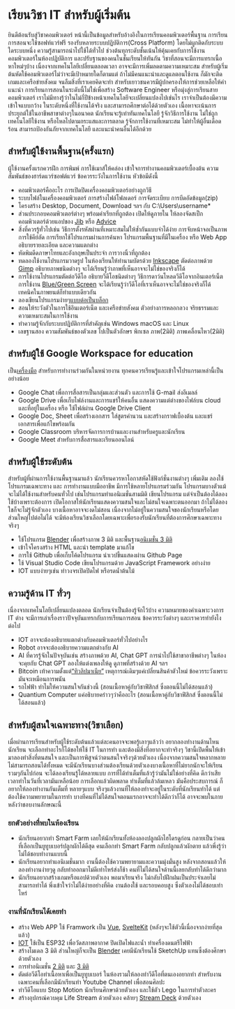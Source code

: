 # เรียนวิชา IT สำหรับผู้เริ่มต้น
  ยินดีต้อนรับสู่วิชาคอมพิวเตอร์ หน้านี้เป็นข้อมูลสำหรับอ้างอิงในการเรียนคอมพิวเตอร์พื้นฐาน 
การเรียนการสอนจะใช้ซอฟท์แวร์ฟรี รองรับหลายระบบปฎิบัติการ(Cross Platform) โดยไม่ผูกติดกับระบบใดระบบหนึ่ง ความรู้สามารถนำไปใช้ได้ทั่วไป ช่วงต้นทุกระดับชั้นเน้นให้คุ้นเคยกับการใช้งานคอมพิวเตอร์ในห้องปฎิบัติการ และปรับฐานของคนในชั้นเรียนให้ทันกัน  วิชาที่สอนจะมีการแทรกเนื้อหาใหม่ๆบ้าง เนื่องจากเทคโนโลยีเปลี่ยนตลอดเวลา อาจจะมีการเพิ่มลดตามความเหมาะสม สำหรับผู้เริ่มต้นหัดใช้คอมพิวเตอร์ไม่ว่าจะมีเป้าหมายใดก็ตามแต่ ถ้าไม่มีคนแนะนำและดูแลตอนใช้งาน ก็มักจะติด เกมและเครือข่ายสังคม จนลืมสิ่งที่เราเคยคิดจะทำ สำหรับเยาวชนควรมีผู้ปกครองให้การช่วยเหลือให้คำแนะนำ การเรียนการสอนในระดับนี้ไม่ใช่เพื่อสร้าง Software Engineer หรือมุ่งสู่การเรียนสายคอมพิวเตอร์ เราไม่มีทางรู้ว่าในไม่กี่ปีข้างหน้าเทคโนโลยีจะเปลี่ยนแปลงไปเช่นไร เราจำเป็นต้องมีความเข้าใจแบบกว้าง ในระดับหนึ่งที่ใช้งานได้จริง และสามารถศึกษาต่อได้ด้วยตัวเอง เนื้อหาจะเน้นการประยุกต์ใช้ในอาชีพสาขาต่างๆในอนาคต นักเรียนจะรู้เท่าทันเทคโนโลยี รู้จักวิธีการใช้งาน ไม่ใช่ถูกเทคโนโลยีใช้งาน หรือไหลไปตามกระแสและการตลาด รู้จักการใช้งานที่เหมาะสม ไม่ทำให้ผู้อื่นเดือดร้อน สามารถป้องกันภัยจากเทคโนโลยี และแนะนำคนอื่นได้อีกด้วย

## สำหรับผู้ใช้งานพื้นฐาน(ครั้งแรก)
ผู้ใช้งานครั้งแรกควรฝึก การพิมพ์ การใช้เมาส์ให้คล่อง เข้าใจการทำงานคอมพิวเตอร์เบื้องต้น ความสัมพันธ์ของฮาร์ดแวร์ซอฟต์แวร์ ข้อควรระวังในการใช้งาน หัวข้อมีดังนี้
- คอมพิวเตอร์คืออะไร การเปิดปิดเครื่องคอมพิวเตอร์อย่างถูกวิธี 
- ระบบไฟล์ในเครื่องคอมพิวเตอร์ การสร้างไฟล์โฟลเดอร์ การจัดระเบียบ การบีดอัดข้อมูล(zip)
- โครงสร้าง Desktop, Document, Download ฯลฯ กับ C:\Users\username\*
- ส่วนประกอบคอมพิวเตอร์ต่างๆ พร้อมคำเรียกที่ถูกต้อง เปิดให้ดูภายใน ให้ลองจัดสเป็กคอมพิวเตอร์ด้วยแอปของ [Jib](https://www.jib.co.th/web/pcsetspec/main) หรือ [Advice](https://www.advice.co.th/pc-spec)
- สิ่งที่ควรรู้ทั่วไปเช่น วิธีการตั้งรหัสผ่านที่เหมาะสมไม่ให้ซ้ำกันแบบจำได้ง่าย การจับหน้าจอเป็นภาพ การใช้คีย์ลัด การเรียกใช้โปรแกรมผ่านการค้นหา โปรแกรมพื้นฐานที่มีในเครื่อง หรือ Web App อธิบายรายละเอียด และความแตกต่าง
- หัดพิมดีดภาษาไทยและอังกฤษเป็นประจำ การวางนิ้วที่ถูกต้อง
- ทดลองใช้งานโปรแกรมวาดรูป ในห้องเรียนให้ทำนามบัตรด้วย [Inkscape](https://youtu.be/znj4VxLCv4I) ตัดต่อภาพด้วย [Gimp](https://www.youtube.com/watch?v=omInG_Fz_Rs&list=PLWMbTFbTi55OffOBaXv2e_E6bwTaJf1qW&index=2) อธิบายภาพชนิดต่างๆ จะได้เรียนรู้ว่าภาพที่เห็นอาจจะไม่ใช่ของจริงก็ได้
- การใช้งานโปรแกรมตัดต่อวีดีโอ อธิบายวีดีโอชนิดต่างๆ วิธีการดาว์นโหลดวีดีโอจากอินเตอร์เน็ต การใช้งาน [Blue/Green Screen](https://youtu.be/NPAZc4S9Low) จะได้เรียนรู้ว่าวีดีโอที่เราเห็นอาจจะไม่ใช่ของจริงก็ได้ เทคนิคในภาพยนต์ก็ทำแบบเดียวกัน
- ลองเขียนโปรแกรมง่ายๆ[แบบต่อเป็นบล็อก](https://www.youtube.com/watch?v=4CpTCmHZyvw&list=PLWMbTFbTi55OgahSw6T78TTWClgXWpDy9)
- สอนให้ระวังตัวในการใช้อินเตอร์เน็ต และเครือข่ายสังคม ตัวอย่างการหลอกลวง จริยธรรมและความเหมาะสมในการใช้งาน
- ทำความรู้จักกับระบบปฎิบัติการที่สำคัญเช่น Windows macOS และ Linux
- เลขฐานสอง ความสัมพันธ์ของตัวเลข ไปเป็นตัวอักษร พิกเซล ภาพ(2มิติ) ภาพเคลื่อนไหว(2มิติ) 
## สำหรับผู้ใช้ Google Workspace for education 
เป็น[เครื่องมือ](https://www.youtube.com/watch?v=cXAnaT4u-2M&list=PLWMbTFbTi55P_FID-cAO3Boas5PAYli8k) สำหรับการทำงานร่วมกันในหน่วยงาน ทุกคนควรเรียนรู้และเข้าใจโปรแกรมเหล่านี้เป็นอย่างน้อย
- Google Chat เพื่อการสื่อสารเป็นกลุ่มและส่วนตัว และการใช้ G-mail ส่งอีเมลล์
- Google Drive เพื่อเก็บไฟล์งานและการแชร์ให้คนอื่น แสดงความแต่ต่างของไฟล์บน cloud และที่อยู่ในเครื่อง หรือ ใช้ไฟล์ผ่าน Google Drive Client
- Google Doc, Sheet เพื่อสร้างเอกสาร ใส่สูตรคำนวน และสร้างกราฟเบื้องต้น และแชร์เอกสารเพื่อแก้ไขพร้อมกัน
- Google Classroom บริหารจัดการการบ้านและงานสำหรับครูและนักเรียน 
- Google Meet สำหรับการสื่อสารและเรียนออนไลน์

## สำหรับผู้ใช้ระดับต้น
สำหรับผู้ที่ผ่านการใช้งานพื้นฐานมาแล้ว นักเรียนควรหาโอกาสหัดใช้ฟังก์ชั่นงานต่างๆ เพิ่มเติม ลองใช้โปรแกรมเฉพาะทาง และ การทำงานแบบมืออาชีพ มีการใช้หลายโปรแกรมร่วมกัน โปรแกรมบางตัวแม้จะไม่ได้ใช้งานสำหรับคนทั่วไป เช่นโปรแกรมทำแอนิเมชั่นสามมิติ เขียนโปรแกรม แต่จำเป็นต้องได้ลองใช้บ้างเพราะต้องการ  เปิดโอกาสให้นักเรียนแสดงความสนใจและไม่สนใจเฉพาะตนออกมา ถ้าไม่ได้ลองใชก็จะไม่รู้จักตัวเอง  บางเนื้อหาอาจจะงดไม่สอน เนื่องจากไม่อยู่ในความสนใจของนักเรียนหรือโดยส่วนใหญ่ไปต่อไม่ได้ จะมีห้องเรียนวิชาเลือกโดยเฉพาะเพื่อรองรับนักเรียนที่ต้องการศึกษาเฉพาะทางจริงๆ
- ใช้โปรแกรม [Blender](https://www.youtube.com/watch?v=kqykWk1otRQ&list=PLWMbTFbTi55OokUh9KqL9VRbVRAH0yT1A) เพื่อสร้างภาพ 3 มิติ และพื้นฐาน[อนิเมชั่น 3 มิติ](https://youtu.be/dPDx3whA2Bo)
- เข้าใจโครงสร้าง HTML และนำ template มาแก้ไข
- การใช้ Github เพื่อเก็บโค้ดโปรแกรม นำเวปขึ้นแสดงผ่าน Github Page
- ใช้ Visual Studio Code เขียนโปรแกรมด้วย JavaScript Framework อย่างง่าย
- IOT แบบง่ายๆเช่น ทำวงจรเปิดปิดไฟ หรือรดน้ำต้นไม้
## ความรู้ด้าน IT ทั่วๆ
เนื่องจากเทคโนโลยีเปลี่ยนแปลงตลอด นักเรียนจำเป็นต้องรู้จักไว้บ้าง ความหมายของคำเฉพาะวงการ IT ต่าง จะมีการเล่าเรื่องราวปัจจุบันแทรกกับการเรียนการสอน ข้อควรระวังต่างๆ และเราควรทำยังไงต่อไป
- IOT อาจจะต้องอธิบายแตกต่างกับคอมพิวเตอร์ทั่วไปอย่างไร
- Robot อาจจะต้องอธิบายความแตกต่างกับ AI
- AI ที่ควรรู้จักในปัจจุบันเช่น สร้างภาพด้วย AI, Chat GPT การนำไปใช้สาขาอาชีพต่างๆ ในห้องจะคุยกับ Chat GPT ลองให้แต่งเพลงให้ดู ดูภาพที่สร้างด้วย AI ฯลฯ
- Bitcoin เท้าความตั้งแต่[“ทิวลิปมาเนีย”](https://th.wikipedia.org/wiki/%E0%B8%84%E0%B8%A7%E0%B8%B2%E0%B8%A1%E0%B8%84%E0%B8%A5%E0%B8%B1%E0%B9%88%E0%B8%87%E0%B8%97%E0%B8%B4%E0%B8%A7%E0%B8%A5%E0%B8%B4%E0%B8%9B) เหตุการณ์เดิมๆแค่เปลี่ยนสินค้าตัวใหม่ ข้อควรระวังเพราะมันจะเหมือนการพนัน
- รถไฟฟ้า ทำไมให้ความสนใจกันช่วงนี้  (สอนเนื้อหาคู่กับวิชาฟิสิกส์ ซึ่งตอนนี้ไม่ได้สอนแล้ว)
- Quantium Computer แค่อธิบายคร่าวๆว่าคืออะไร (สอนเนื้อหาคู่กับวิชาฟิสิกส์ ซึ่งตอนนี้ไม่ได้สอนแล้ว)

## สำหรับผู้สนใจเฉพาะทาง(วิชาเลือก)
เมื่อผ่านการเรียนสำหรับผู้ใช้ระดับต้นแล้วแต่ละคนอาจจะพอรู้เลาๆแล้วว่า อยากลองทำงานด้านไหน นักเรียน จะเลือกทำอะไรก็ได้ขอให้ใช้ IT ในการทำ และต้องมีสิ่งที่อยากจะทำจริงๆ วิชานี้เปิดพื้นให้เข้ามาลองทำสิ่งที่ตนสนใจ 
และเป็นการพิสูจน์ว่าตนสนใจจริงๆด้วยตัวเอง เนื่องจากความสนใจหลากหลาย ไม่สามารถสอนได้ทั้งหมด จะมีนักเรียนบางส่วนต้องเรียนด้วยตัวเองบางเนื้อหาที่ไม่ยากนักจะให้เรียนรวมๆกันไปก่อน จะได้ลองเรียนรู้ได้หลายแบบ การที่ได้ทำเต็มที่แล้วรู้ว่ามันไม่ใช่อย่างที่คิด ดีกว่าเสียเวลาทำในวันที่เวลามันเหลือน้อย การเลือกแล้วผิดพลาด ทำเต็มที่แล้วล้มเหลว มันคือประสบการณ์ ก็อยากให้ลองทำงานกันเต็มที่ หลายๆแบบ  จริงๆแล้วงานที่ให้ลองทำจะอยู่ในระดับที่นักเรียนทำได้ แต่ต้องใช้ความพยายามในการทำ บางทีคนที่ไม่ได้สนใจตอนแรกอาจจะทำได้ดีกว่าก็ได้ อาจจะพบในภายหลังว่าชอบงานลักษณะนี้ 
### ยกตัวอย่างที่พบในห้องเรียน
- นักเรียนอยากทำ Smart Farm เลยให้นักเรียนทั้งห้องลองปลูกผักไฮโดรดูก่อน กลายเป็นว่าคนที่เลือกเป็นยูทูบเบอร์ปลูกผักได้ดีสุด 
คนเลือกทำ Smart Farm กลับปลูกแล้วผักตาย แล้วพึ่งรู้ว่าไม่ได้ชอบทำงานแบบนี้
- นักเรียนอยากทำแอนิเมชั่นมาก งานนี้ต้องใช้ความพยายามและความมุ่งมั่นสูง หลังจากสอนแล้วให้ลองทำงานง่ายๆดู กลับทำออกมาไม่ดีเท่าไหร่ส่งก็ช้า คนที่ไม่ได้สนใจด้านนี้เลยกลับทำได้ดีกว่ามาก
- นักเรียนอยากสร้างเกมหรือแอปด้วยตัวเอง พอมาเรียนจริง ไม่กลับไปฝึกฝนเป็นประจำเลยไม่สามารถทำได้ พึ่งเข้าใจว่าไม่ได้ง่ายอย่างที่คิด งานต้องใช้ และรอบคอบสูง ซึ่งตัวเองไม่ได้ชอบเท่าไหร่ 

### งานที่นักเรียนได้เคยทำ
- สร้าง Web APP ใช้ Framwork เป็น [Vue](https://youtu.be/V6NNAEV99Eg), [SvelteKit]((https://youtu.be/dPDx3whA2Bo)) (หลังๆจะใช้ตัวนี้เนื่องจากง่ายที่สุดแล้ว)
- [IOT](https://iot-thai.blogspot.com/) ใช้เป็น ESP32 เพื่อวัดสภาพอากาศ ปิดเปิดไฟและน้ำ ทำเครื่องดนตรีไฟฟ้า
- สร้างโมเดล 3 มิติ ส่วนใหญ่ก็จะเป็น [Blender](https://www.youtube.com/watch?v=kqykWk1otRQ&list=PLWMbTFbTi55OokUh9KqL9VRbVRAH0yT1A) เคยมีนักเรียนใช้ SketchUp แทนซึ่งต้องศึกษาด้วยตัวเอง
- การทำอนิเมชั่น [2 มิติ](https://youtu.be/5c5rg7tNFo4) และ [3 มิติ](https://youtu.be/dPDx3whA2Bo)
- ตัดต่อวีดีโอทำเนื้อหาเพื่อเป็นยูทูบเบอร์ ในห้องรวมให้ลองทำวีดีโอที่ตนเองอยากทำ สำหรับงานเฉพาะคนที่เลือกมีนักเรียนทำ Youtube Channel เพื่อสอนศิลปะ
- ทำวีดีโอแบบ Stop Motion นักเรียนศึกษาด้วยตัวเอง และใช้ตัว Lego ในการทำตัวละคร
- สร้างอุปกรณ์ควบคุม Life Stream ด้วยตัวเอง คล้ายๆ [Stream Deck](https://www.youtube.com/watch?v=FgggT_dyqEw) ด้วยตัวเอง 

